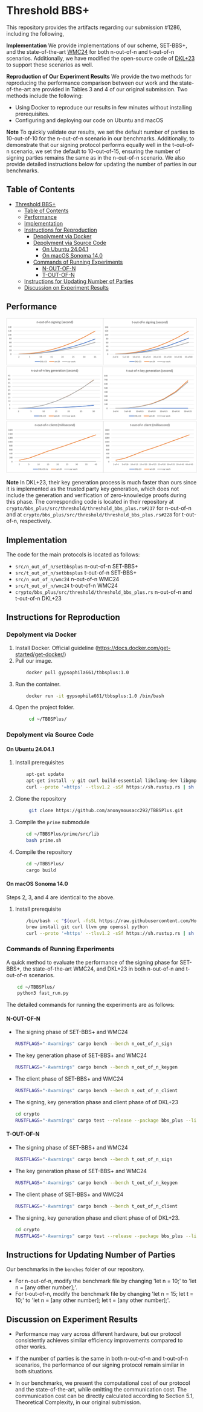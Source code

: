 # Threshold BBS+
This repository provides the artifacts regarding our submission #1286, including the following,

**Implementation** 
We provide implementations of our scheme, SET-BBS+, and the state-of-the-art [WMC24](https://www.ndss-symposium.org/ndss-paper/secure-multiparty-computation-of-threshold-signatures-made-more-efficient/) for both n-out-of-n and t-out-of-n scenarios. Additionally, we have modified the open-source code of [DKL+23](https://eprint.iacr.org/2023/602) to support these scenarios as well. 

**Reproduction of Our Experiment Results** 
We provide the two methods for reproducing the performance comparison between our work and the state-of-the-art are provided in Tables 3 and 4 of our original submission. Two methods include the following:
* Using Docker to reproduce our results in few minutes without installing prerequisites.
* Configuring and deploying our code on Ubuntu and macOS

**Note** To quickly validate our results, we set the default number of parties to 10-out-of-10 for the n-out-of-n scenario in our benchmarks. Additionally, to demonstrate that our signing protocol performs equally well in the t-out-of-n scenario, we set the default to 10-out-of-15, ensuring the number of signing parties remains the same as in the n-out-of-n scenario. We also provide detailed instructions below for updating the number of parties in our benchmarks.
  
## Table of Contents
- [Threshold BBS+](#threshold-bbs)
  - [Table of Contents](#table-of-contents)
  - [Performance](#performance)
  - [Implementation](#implementation)
  - [Instructions for Reproduction](#instructions-for-reproduction)
    - [Depolyment via Docker](#depolyment-via-docker)
    - [Depolyment via Source Code](#depolyment-via-source-code)
      - [On Ubuntu 24.04.1](#on-ubuntu-24041)
      - [On macOS Sonoma 14.0](#on-macos-sonoma-140)
    - [Commands of Running Experiments](#commands-of-running-experiments)
      - [N-OUT-OF-N](#n-out-of-n)
      - [T-OUT-OF-N](#t-out-of-n)
  - [Instructions for Updating Number of Parties](#instructions-for-updating-number-of-parties)
  - [Discussion on Experiment Results](#discussion-on-experiment-results)
 
## Performance
![sign](./performance_pic/sign1.jpg)
![sign](./performance_pic/keygen1.jpg)
![sign](./performance_pic/client2.jpg)

**Note** 
In DKL+23, their key generation process is much faster than ours since it is implemented as the trusted party key generation, which does not include the generation and verification of zero-knowledge proofs during this phase. The corresponding code is located in their repository at `crypto/bbs_plus/src/threshold/threshold_bbs_plus.rs#237` for n-out-of-n and at `crypto/bbs_plus/src/threshold/threshold_bbs_plus.rs#228` for t-out-of-n, respectively.
## Implementation
The code for the main protocols is located as follows:
  * `src/n_out_of_n/setbbsplus` n-out-of-n SET-BBS+ 
  * `src/t_out_of_n/setbbsplus` t-out-of-n SET-BBS+ 
  * `src/n_out_of_n/wmc24` n-out-of-n WMC24
  * `src/t_out_of_n/wmc24` t-out-of-n WMC24
  * `crypto/bbs_plus/src/threshold/threshold_bbs_plus.rs` n-out-of-n and t-out-of-n DKL+23
  
## Instructions for Reproduction

### Depolyment via Docker

1. Install Docker. Official guideline (https://docs.docker.com/get-started/get-docker/)
2. Pull our image.
    ```sh
        docker pull gypsophila661/tbbsplus:1.0
    ```
3. Run the container.     
    ```sh
        docker run -it gypsophila661/tbbsplus:1.0 /bin/bash
    ```
4. Open the project folder.
   ```sh
        cd ~/TBBSPlus/
   ```

### Depolyment via Source Code

#### On Ubuntu 24.04.1

1. Install prerequisites
    ```sh
        apt-get update  
        apt-get install -y git curl build-essential libclang-dev libgmp-dev libssl-dev python3
        curl --proto '=https' --tlsv1.2 -sSf https://sh.rustup.rs | sh
    ```
2. Clone the repository
   ```sh
        git clone https://github.com/anonymousacc292/TBBSPlus.git
   ```
3. Compile the `prime` submodule
    ```sh
        cd ~/TBBSPlus/prime/src/lib
        bash prime.sh
    ```
4. Compile the repository
    ```sh
        cd ~/TBBSPlus/
        cargo build
    ```
#### On macOS Sonoma 14.0
Steps 2, 3, and 4 are identical to the above.
1. Install prerequisite
    ```sh
        /bin/bash -c "$(curl -fsSL https://raw.githubusercontent.com/Homebrew/install/HEAD/install.sh)"
        brew install git curl llvm gmp openssl python
        curl --proto '=https' --tlsv1.2 -sSf https://sh.rustup.rs | sh
    ```
### Commands of Running Experiments
A quick method to evaluate the performance of the signing phase for SET-BBS+, the state-of-the-art WMC24, and DKL+23 in both n-out-of-n and t-out-of-n scenarios.

```sh
    cd ~/TBBSPlus/
    python3 fast_run.py
```
The detailed commands for running the experiments are as follows:
#### N-OUT-OF-N
*  The signing phase of SET-BBS+ and WMC24
    ```sh
    RUSTFLAGS="-Awarnings" cargo bench --bench n_out_of_n_sign
    ```
*  The key generation phase of SET-BBS+ and WMC24
    ```sh
    RUSTFLAGS="-Awarnings" cargo bench --bench n_out_of_n_keygen
    ```
*  The client phase of SET-BBS+ and WMC24
    ```sh
    RUSTFLAGS="-Awarnings" cargo bench --bench n_out_of_n_client
    ```
*  The signing, key generation phase and client phase of of DKL+23 
    ```sh
    cd crypto
    RUSTFLAGS="-Awarnings" cargo test --release --package bbs_plus --lib -- threshold::threshold_bbs_plus::tests::signing_n_out_of_n --exact --show-output 
    ```
#### T-OUT-OF-N
*  The signing phase of SET-BBS+ and WMC24
    ```sh
    RUSTFLAGS="-Awarnings" cargo bench --bench t_out_of_n_sign
    ```
*  The key generation phase of SET-BBS+ and WMC24
    ```sh
    RUSTFLAGS="-Awarnings" cargo bench --bench t_out_of_n_keygen
    ```
*  The client phase of SET-BBS+ and WMC24
    ```sh
    RUSTFLAGS="-Awarnings" cargo bench --bench t_out_of_n_client
    ```
*  The signing, key generation phase and client phase of of DKL+23. 
    ```sh
    cd crypto
    RUSTFLAGS="-Awarnings" cargo test --release --package bbs_plus --lib -- threshold::threshold_bbs_plus::tests::signing_t_out_of_n --exact --show-output 
    ```
## Instructions for Updating Number of Parties
Our benchmarks in the `benches` folder of our repository.
* For n-out-of-n, modify the benchmark file by changing 'let n = 10;' to 'let n = [any other number];'.
* For t-out-of-n, modify the benchmark file by changing 'let n = 15; let t = 10;' to 'let n = [any other number]; let t = [any other number];'.

##  Discussion on Experiment Results
* Performance may vary across different hardware, but our protocol consistently achieves similar efficiency improvements compared to other works.

* If the number of parties is the same in both n-out-of-n and t-out-of-n scenarios, the performance of our signing protocol remain similar in both situations.

* In our benchmarks, we present the computational cost of our protocol and the state-of-the-art, while omitting the communication cost. The communication cost can be directly calculated according to Section 5.1, Theoretical Complexity, in our original submission.
